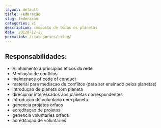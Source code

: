 ```yaml
---
layout: default
title: Federação
slug: federacao
categories: v1
description: composto de todos os planetas
date: 20120-12-25
permalink: /:categories/:slug/
---
```


## Responsabilidades:

- Alinhamento a principios éticos da rede
- Mediação de conflitos
- maintenace of code of conduct
- material para mediacao de conflitos (para ser ensinado pelos planetas)
- introduçao de planeta com planeta
- direcionar interessados aos planetas correspondentes
- introduçao de voluntario com planeta
- genencia projetos orfaos
- acreditaçao de projetos
- genencia voluntaries orfaos
- acreditaçao de voluntaries